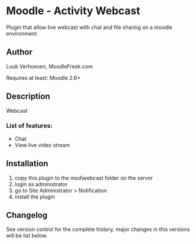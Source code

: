 Moodle - Activity Webcast
========
Plugin that allow live webcast with chat and file sharing on a moodle environment 

Author
---------------
Luuk Verhoeven, MoodleFreak.com

Requires at least: Moodle 2.6+

Description
---------------
Webcast 


### List of features:

  - Chat
  - View live video stream


Installation
---------------

1.  copy this plugin to the mod\webcast folder on the server
2.  login as administrator
3.  go to Site Administrator > Notification
4.  install the plugin

Changelog
---------------

See version control for the complete history, major changes in this versions will be list below.